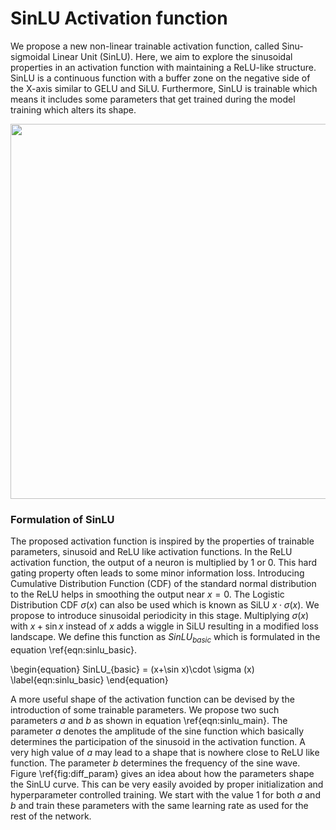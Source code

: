 # SinLU Activation function

We propose a new non-linear trainable activation function, called Sinu-sigmoidal Linear Unit (SinLU). Here, we aim to explore the sinusoidal properties in an activation function with maintaining a ReLU-like structure. SinLU is a continuous function with a buffer zone on the negative side of the X-axis similar to GELU and SiLU. Furthermore, SinLU is trainable which means it includes some parameters that get trained during the model training which alters its shape.

<img src="https://user-images.githubusercontent.com/31564734/121135309-00ba1280-c852-11eb-819f-35bc2c2aac03.jpg" width="600px"/>

### Formulation of SinLU
The proposed activation function is inspired by the properties of trainable parameters, sinusoid and ReLU like activation functions. In the ReLU activation function, the output of a neuron is multiplied by 1 or 0. This hard gating property often leads to some minor information loss. Introducing Cumulative Distribution Function (CDF) of the standard normal distribution to the ReLU helps in smoothing the output near $x = 0$. The Logistic Distribution CDF $\sigma(x)$ can also be used which is known as SiLU $x\cdot \sigma(x)$. We propose to introduce sinusoidal periodicity in this stage. Multiplying $\sigma(x)$ with $x+\sin x$ instead of $x$ adds a wiggle in SiLU resulting in a modified loss landscape. We define this function as $SinLU_{basic}$ which is formulated in the equation \ref{eqn:sinlu_basic}. 

\begin{equation}
    SinLU_{basic} = (x+\sin x)\cdot \sigma (x)
    \label{eqn:sinlu_basic}
\end{equation}

A more useful shape of the activation function can be devised by the introduction of some trainable parameters. We propose two such parameters $a$ and $b$ as shown in equation \ref{eqn:sinlu_main}. The parameter $a$ denotes the amplitude of the sine function which basically determines the participation of the sinusoid in the activation function. A very high value of $a$ may lead to a shape that is nowhere close to ReLU like function. The parameter $b$ determines the frequency of the sine wave. Figure \ref{fig:diff_param} gives an idea about how the parameters shape the SinLU curve. This can be very easily avoided by proper initialization and hyperparameter controlled training. We start with the value 1 for both $a$ and $b$ and train these parameters with the same learning rate as used for the rest of the network.
